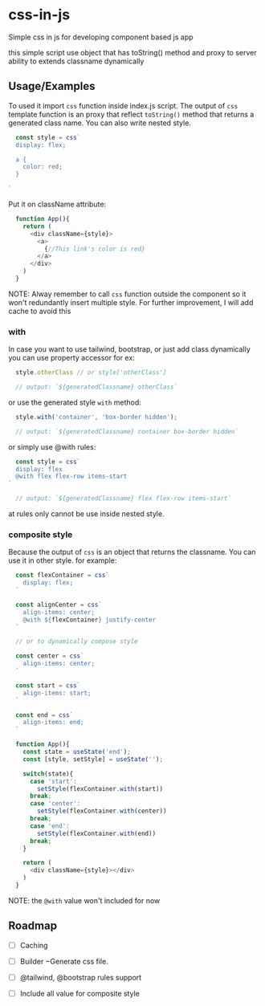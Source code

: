 # css-in-js
Simple css in js for developing component based js app

this simple script use object that has toString() method and proxy to server ability to extends classname dynamically

## Usage/Examples

To used it import `css` function inside index.js script. The output of `css` template function is an proxy that reflect `toString()` method
that returns a generated class name. You can also write nested style.

```javascript
  const style = css`
  display: flex;

  a {
    color: red;
  }

`
```


Put it on className attribute:

```javascript
  function App(){
    return (
      <div className={style}>
        <a>
          {//This link's color is red}
        </a>
      </div>
    )
  }

```

NOTE: Alway remember to call `css` function outside the component so it won't redundantly insert multiple style.
For further improvement, I will add cache to avoid this

### with
In case you want to use tailwind, bootstrap, or just add class dynamically you can use property accessor for ex:

```javascript
  style.otherClass // or style['otherClass']

  // output: `${generatedClassname} otherClass`
```

or use the generated style `with` method:

```javascript
  style.with('container', 'box-border hidden');

  // output: `${generatedClassname} container box-border hidden`
```

or simply use @with rules:

```javascript
  const style = css`
  display: flex
  @with flex flex-row items-start
`

  // output: `${generatedClassname} flex flex-row items-start`
```
at rules only cannot be use inside nested style.

### composite style

Because the output of `css` is an object that returns the classname.
You can use it in other style. for example:
```javascript
  const flexContainer = css`
    display: flex;
  `

  const alignCenter = css`
    align-items: center;
    @with ${flexContainer} justify-center
  `

  // or to dynamically compose style

  const center = css`
    align-items: center;
  `

  const start = css`
    align-items: start;
  `

  const end = css`
    align-items: end;
  `

  function App(){
    const state = useState('end');
    const [style, setStyle] = useState('');

    switch(state){
      case 'start':
        setStyle(flexContainer.with(start))
      break;
      case 'center':
        setStyle(flexContainer.with(center))
      break;
      case 'end':
        setStyle(flexContainer.with(end))
      break;
    }

    return (
      <div className={style}></div>
    )
  }

```

NOTE: the `@with` value won't included for now
## Roadmap

- [ ] Caching
- [ ] Builder ‒Generate css file.
- [ ] @tailwind, @bootstrap rules support
- [ ] Include all value for composite style

